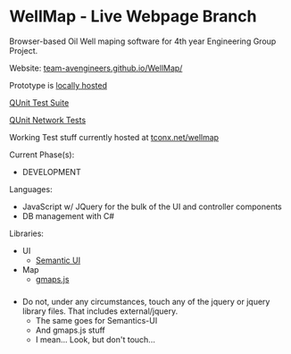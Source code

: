 WellMap - Live Webpage Branch
=======

Browser-based Oil Well maping software for 4th year Engineering Group Project.

Website: [team-avengineers.github.io/WellMap/](http://team-avengineers.github.io/WellMap/)

Prototype is [locally hosted](http://team-avengineers.github.io/WellMap/well_map.html)

[QUnit Test Suite](http://team-avengineers.github.io/WellMap/qunit)

[QUnit Network Tests](http://team-avengineers.github.io/WellMap/qunit/network_tests.html)

Working Test stuff currently hosted at [tconx.net/wellmap](http://tconx.net/wellmap/)

Current Phase(s):
* DEVELOPMENT


Languages:

* JavaScript w/ JQuery for the bulk of the UI and controller components
* DB management with C#

Libraries:

* UI
	* [Semantic UI](https://github.com/Semantic-Org/Semantic-UI)
* Map
	* [gmaps.js](https://github.com/hpneo/gmaps)

### <style color="#ff0000">DO NOT</style>

* Do not, under any circumstances, touch any of the jquery or jquery library files.  That includes external/jquery.
  * The same goes for Semantics-UI
  * And gmaps.js stuff
  * I mean...  Look, but don't touch...
